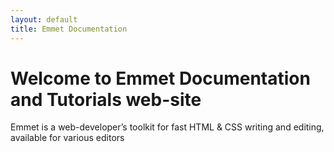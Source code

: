 ```yaml
---
layout: default
title: Emmet Documentation
---
```

# Welcome to Emmet Documentation and Tutorials web-site

Emmet is a web-developer’s toolkit for fast HTML & CSS writing and editing, available for various editors
